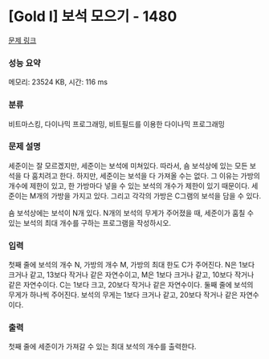 # [Gold I] 보석 모으기 - 1480 

[문제 링크](https://www.acmicpc.net/problem/1480) 

### 성능 요약

메모리: 23524 KB, 시간: 116 ms

### 분류

비트마스킹, 다이나믹 프로그래밍, 비트필드를 이용한 다이나믹 프로그래밍

### 문제 설명

<p>세준이는 잘 모르겠지만, 세준이는 보석에 미쳐있다. 따라서, 숌 보석상에 있는 모든 보석을 다 훔치려고 한다. 하지만, 세준이는 보석을 다 가져올 수는 없다. 그 이유는 가방의 개수에 제한이 있고, 한 가방마다 넣을 수 있는 보석의 개수가 제한이 있기 때문이다. 세준이는 M개의 가방을 가지고 있다. 그리고 각각의 가방은 C그램의 보석을 담을 수 있다.</p>

<p>숌 보석상에는 보석이 N개 있다. N개의 보석의 무게가 주어졌을 때, 세준이가 훔칠 수 있는 보석의 최대 개수를 구하는 프로그램을 작성하시오.</p>

### 입력 

 <p>첫째 줄에 보석의 개수 N, 가방의 개수 M, 가방의 최대 한도 C가 주어진다. N은 1보다 크거나 같고, 13보다 작거나 같은 자연수이고, M은 1보다 크거나 같고, 10보다 작거나 같은 자연수이다. C는 1보다 크고, 20보다 작거나 같은 자연수이다. 둘째 줄에 보석의 무게가 하나씩 주어진다. 보석의 무게는 1보다 크거나 같고, 20보다 작거나 같은 자연수이다.</p>

### 출력 

 <p>첫째 줄에 세준이가 가져갈 수 있는 최대 보석의 개수를 출력한다.</p>


